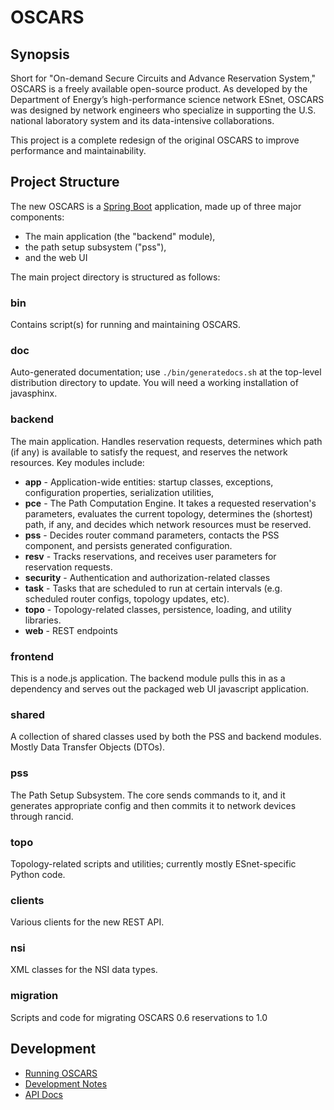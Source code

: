 # OSCARS

## Synopsis
Short for "On-demand Secure Circuits and Advance Reservation System," OSCARS is  a freely available open-source product. As developed by the Department of Energy’s high-performance science network ESnet, OSCARS was designed by network engineers who specialize in supporting the U.S. national laboratory system and its data-intensive collaborations. 

This project is a complete redesign of the original OSCARS to improve performance and maintainability. 

## Project Structure
The new OSCARS is a [Spring Boot](http://projects.spring.io/spring-boot/) application, made up of three major components: 
 * The main application (the "backend" module), 
 * the path setup subsystem ("pss"),
 * and the web UI

The main project directory is structured as follows:

### bin
Contains script(s) for running and maintaining OSCARS.

### doc
Auto-generated documentation; use `./bin/generatedocs.sh` at the top-level distribution directory to update.  You will need a working installation of javasphinx.

### backend
The main application. Handles reservation requests, determines which path (if any) is available to satisfy the request, and reserves the network resources. Key modules include:
* **app** - Application-wide entities: startup classes, exceptions, configuration properties, serialization utilities,
* **pce** - The Path Computation Engine. It takes a requested reservation's parameters, evaluates the current topology, determines the (shortest) path, if any, and decides which network resources must be reserved.
* **pss** - Decides router command parameters, contacts the PSS component, and persists generated configuration.
* **resv** - Tracks reservations, and receives user parameters for reservation requests.
* **security** - Authentication and authorization-related classes
* **task** - Tasks that are scheduled to run at certain intervals (e.g. scheduled router configs, topology updates, etc).
* **topo** - Topology-related classes, persistence, loading, and utility libraries.
* **web** - REST endpoints 

### frontend
This is a node.js application. The backend module pulls this in as a dependency and serves out the packaged web UI javascript application.

### shared 
A collection of shared classes used by both the PSS and backend modules. Mostly Data Transfer Objects (DTOs).

### pss
The Path Setup Subsystem. The core sends commands to it, and it generates appropriate config and then commits it to network devices through rancid. 

### topo
Topology-related scripts and utilities; currently mostly ESnet-specific Python code. 

### clients
Various clients for the new REST API. 

### nsi
XML classes for the NSI data types.

### migration
Scripts and code for migrating OSCARS 0.6 reservations to 1.0

## Development

* [Running OSCARS](./doc/running_oscars.md)
* [Development Notes](./doc/development_notes.md)
* [API Docs](./doc/API.md)